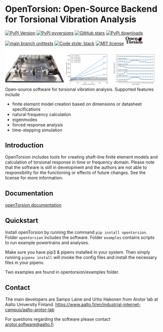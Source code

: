 # OpenTorsion: Open-Source Backend for Torsional Vibration Analysis

[![PyPi Version](https://img.shields.io/pypi/v/opentorsion.svg)](https://pypi.org/project/opentorsion)
[![PyPI pyversions](https://img.shields.io/pypi/pyversions/opentorsion.svg)](https://pypi.org/pypi/opentorsion/)
[![GitHub stars](https://img.shields.io/github/stars/Aalto-Arotor/openTorsion.svg)](https://github.com/Aalto-Arotor/openTorsion)
[![PyPi downloads](https://img.shields.io/pypi/dm/opentorsion.svg)](https://pypistats.org/packages/opentorsion)
[![main branch unittests](https://github.com/aalto-arotor/opentorsion/actions/workflows/unittest.yml/badge.svg?branch=main)](https://github.com/Aalto-Arotor/openTorsion/tree/main/opentorsion/tests)
[![Code style: black](https://img.shields.io/badge/code%20style-black-000000.svg)](https://github.com/psf/black)
[![MIT license](https://img.shields.io/badge/License-MIT-blue.svg)](https://github.com/Aalto-Arotor/openTorsion/blob/main/LICENSE)
<img src="./figures/opentorsion_logo.png" width="60">

![Small-scale marine thruster testbench](./figures/testbench_all.png "Small-scale marine thruster testbench")
Open-source software for torsional vibration analysis. Supported features include
* finite element model creation based on dimensions or datasheet specifications
* natural frequency calculation
* eigenmodes
* forced response analysis
* time-stepping simulation

## Introduction
OpenTorsion includes tools for creating shaft-line finite element models and calculation of torsional response in time or frequency domain.
Please note that the software is still in development and the authors are not able to responsibility for the functioning or effects of future changes. See the license for more information.

## Documentation

[openTorsion documentation](https://aalto-arotor.github.io/openTorsion/)

## Quickstart
Install openTorsion by running the command ```pip install opentorsion```. Folder ```opentorsion``` includes the software. Folder ```examples``` contains scripts to run example powertrains and analyses.

Make sure you have pip3 & pipenv installed in your system. Then simply running ```pipenv install``` will invoke the config files and install the necessary files in your pipenv.

Two examples are found in opentorsion/examples folder.

## Contact
The main developers are Sampo Laine and Urho Hakonen from Arotor lab at Aalto University Finland.
https://www.aalto.fi/en/industrial-internet-campus/aalto-arotor-lab

For questions regarding the software please contact arotor.software@aalto.fi
